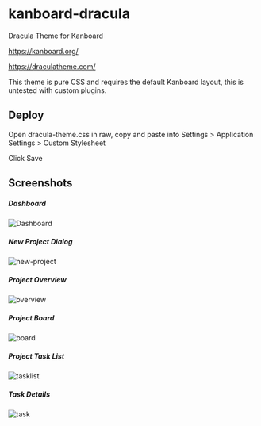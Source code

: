 # kanboard-dracula
Dracula Theme for Kanboard

https://kanboard.org/

https://draculatheme.com/

This theme is pure CSS and requires the default Kanboard layout, this is untested with custom plugins.

## Deploy

Open dracula-theme.css in raw, copy and paste into Settings > Application Settings > Custom Stylesheet

Click Save

## Screenshots

##### Dashboard
![Dashboard](https://user-images.githubusercontent.com/25502878/173530840-4ba19fd4-844a-4573-9a6c-a4c85b35a219.png)

##### New Project Dialog
![new-project](https://user-images.githubusercontent.com/25502878/173530842-bfe592b2-571b-454c-96a9-83b325ba494a.png)

##### Project Overview
![overview](https://user-images.githubusercontent.com/25502878/173530844-86115ab0-b3ca-499a-a93a-91b09715a627.png)

##### Project Board
![board](https://user-images.githubusercontent.com/25502878/173530833-ee1ba543-21c5-44a1-bf4d-735aaa69f85f.png)

##### Project Task List
![tasklist](https://user-images.githubusercontent.com/25502878/173530847-e2648364-5157-4acb-9479-0b3fb029a459.png)

##### Task Details
![task](https://user-images.githubusercontent.com/25502878/173530845-a0b8baa8-4955-411b-813d-e15db56d137b.png)





